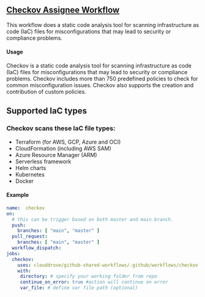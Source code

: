 ## [Checkov Assignee Workflow](https://github.com/clouddrove/github-shared-workflows/blob/master/.github/workflows/checkov.yml)

This workflow does a static code analysis tool for scanning infrastructure as code (IaC) files for misconfigurations that may lead to security or compliance problems.

#### Usage
Checkov is a static code analysis tool for scanning infrastructure as code (IaC) files for misconfigurations that may lead to security or compliance problems. Checkov includes more than 750 predefined policies to check for common misconfiguration issues. Checkov also supports the creation and contribution of custom policies.

## Supported IaC types
### Checkov scans these IaC file types:

- Terraform (for AWS, GCP, Azure and OCI)
- CloudFormation (including AWS SAM)
- Azure Resource Manager (ARM)
- Serverless framework
- Helm charts
- Kubernetes
- Docker

#### Example
```yaml
name:  checkov
on: 
  # this can be trigger based on both master and main branch.
  push:
    branches: [ "main", "master" ]
  pull_request:
    branches: [ "main", "master" ]
  workflow_dispatch:
jobs:
  checkov:
    uses: clouddrove/github-shared-workflows/.github/workflows/checkov.yml@master # shared workflow 
    with:
     directory: # specify your working folder from repo
     continue_on_error: true #action will continue on error
     var_file: # define var file path (optional)
```
